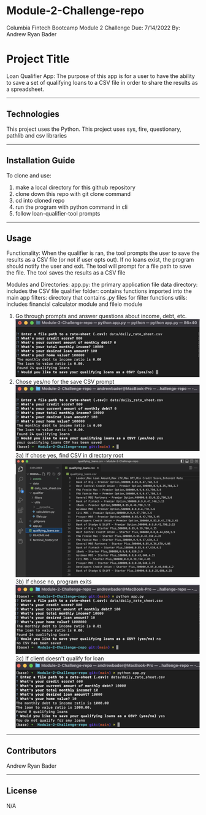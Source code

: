 # Module-2-Challenge-repo
Columbia Fintech Bootcamp Module 2 Challenge
Due: 7/14/2022
By: Andrew Ryan Bader

# Project Title

Loan Qualifier App: The purpose of this app is for a user to have the ability to save a set of qualifying loans to a CSV file in order to share the results as a spreadsheet.

---

## Technologies

This project uses the Python. This project uses sys, fire, questionary, pathlib and csv libraries

---

## Installation Guide

To clone and use:
1) make a local directory for this github repository
2) clone down this repo with git clone command
3) cd into cloned repo
4) run the program with python command in cli
5) follow loan-qualifier-tool prompts

---

## Usage

Functionality:
When the qualifier is ran, the tool prompts the user to save the results as a CSV file (or not if user opts out). If no loans exist, the program should notify the user and exit. The tool will prompt for a file path to save the file. The tool saves the results as a CSV file

Modules and Directories:
app.py: the primary application file
data directory: includes the CSV file
qualifier folder: contains functions imported into the main app
filters: directory that contains .py files for filter functions
utils: includes financial calculator module and fileio module

1) Go through prompts and answer questions about income, debt, etc.
![loan tool prompts](assets/image-1.png "Loan Qualifier Prompts")
2) Chose yes/no for the save CSV prompt
![save CSV prompt](assets/image-2.png "Save loan CSV Prompt")
3a) If chose yes, find CSV in directory root
![new CSV file](assets/image-3.png "New CSV File")
3b) If chose no, program exits
![don't save CSV](assets/image-4.png "don't save CSV")
3c) If client doesn't qualify for loan
![don't qualify](assets/image-5.png "don't qualify")

---

## Contributors

Andrew Ryan Bader

---

## License

N/A
